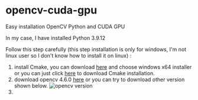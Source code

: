 # opencv-cuda-gpu
Easy installation OpenCV Python and CUDA GPU

In my case, I have installed Python 3.9.12

Follow this step carefully (this step installation is only for windows, I'm not linux user so I don't know how to install it on linux) :
1. install Cmake, you can download [here](https://cmake.org/download/) and choose windows x64 installer or you can just click [here](https://github.com/Kitware/CMake/releases/download/v3.26.3/cmake-3.26.3-windows-x86_64.msi) to download Cmake installation.
2. download opencv 4.6.0 [here](https://github.com/opencv/opencv/archive/refs/tags/4.6.0.zip) or you can try to download other version shown below.
![opencv version](https://github.com/amnaduny/opencv-cuda-gpu/assets/117987126/d2021d3e-c49b-4b9d-ab62-802b508b499b)
3. 
